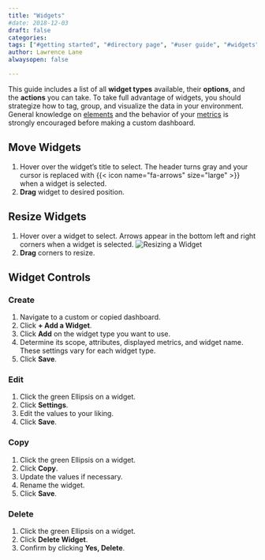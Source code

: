 ```yaml
---
title: "Widgets"
#date: 2018-12-03
draft: false
categories:
tags: ["#getting started", "#directory page", "#user guide", "#widgets"]
author: Lawrence Lane
alwaysopen: false

---
```

This guide includes a list of all **widget types** available, their **options**, and the **actions** you can take. To take full advantage of widgets, you should strategize how to tag, group, and visualize the data in your environment. General knowledge on [elements][1] and the behavior of your [metrics][2] is strongly encouraged before making a custom dashboard.

## Move Widgets
1. Hover over the widget’s title to select. The header turns gray and your cursor is replaced with {{< icon name="fa-arrows" size="large" >}} when a widget is selected.
2. **Drag** widget to desired position.

## Resize Widgets
1. Hover over a widget to select. Arrows appear in the bottom left and right corners when a widget is selected.
![Resizing a Widget](/images/_index/resizing-a-widget.png)
2. **Drag** corners to resize.

## Widget Controls

### Create
1. Navigate to a custom or copied dashboard.
2. Click **+ Add a Widget**.
3. Click **Add** on the widget type you want to use.
4. Determine its scope, attributes, displayed metrics, and widget name. These settings vary for each widget type.
5. Click **Save**.

### Edit
1. Click the green Ellipsis on a widget.
2. Click **Settings**.
3. Edit the values to your liking.
4. Click **Save**.

### Copy
1. Click the green Ellipsis on a widget.
2. Click **Copy**.
3. Update the values if necessary.
4. Rename the widget.
5. Click **Save**.

### Delete
1. Click the green Ellipsis on a widget.
2. Click **Delete Widget**.
3. Confirm by clicking **Yes, Delete**.


[1]:/capacity-monitoring/inventory/
[2]:/capacity-monitoring/metrics/
